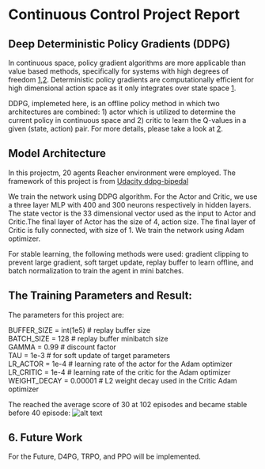 # Continuous Control Project Report

## Deep Deterministic Policy Gradients (DDPG)
In continuous space, policy gradient algorithms are more applicable than value based methods, specifically for systems with high degrees of freedom [1](http://proceedings.mlr.press/v32/silver14.pdf),[2](https://arxiv.org/pdf/1509.02971.pdf). Deterministic policy gradients are computationally efficient for high dimensional action space as it only integrates over state space [1](http://proceedings.mlr.press/v32/silver14.pdf). 

DDPG, implemeted here, is an offline policy method in which two architectures are combined: 1) actor which is utilized to determine the current policy in continuous space and 2) critic to learn the Q-values in a given (state, action) pair. For more details, please take a look at [2](https://arxiv.org/pdf/1509.02971.pdf). 

## Model Architecture
In this projectm, 20 agents Reacher environment were employed. The framework of this project is from [Udacity ddpg-bipedal]( 
https://github.com/udacity/deep-reinforcement-learning/tree/master/ddpg-pendulum)

We train the network using DDPG algorithm. For the Actor and Critic, we use a three layer MLP with 400 and 300 neurons respectively in hidden layers. The state vector is the 33 dimensional vector used as the input to Actor and Critic.The final layer of Actor has the size of 4, action size. The final layer of Critic is fully connected, with size of 1. We train the network using Adam optimizer.

For stable learning, the following methods were used: gradient clipping to prevent large gradient, soft target update, replay buffer to learn offline, and batch normalization to train the agent in mini batches.

## The Training Parameters and Result:
The parameters for this project are:

BUFFER_SIZE = int(1e5)  # replay buffer size\
BATCH_SIZE = 128        # replay buffer minibatch size\
GAMMA = 0.99            # discount factor\
TAU = 1e-3              # for soft update of target parameters\
LR_ACTOR = 1e-4         # learning rate of the actor for the Adam optimizer \
LR_CRITIC = 1e-4        # learning rate of the critic for the Adam optimizer\
WEIGHT_DECAY = 0.00001  # L2 weight decay used in the Critic Adam optimizer

The reached the average score of 30 at 102 episodes and became stable before 40 episode:
![alt text](https://github.com/AghaAmin/DRLND-P2-Continuous-Control/tree/master/images/result.png)


## 6. Future Work
For the Future, D4PG, TRPO, and PPO will be implemented.
